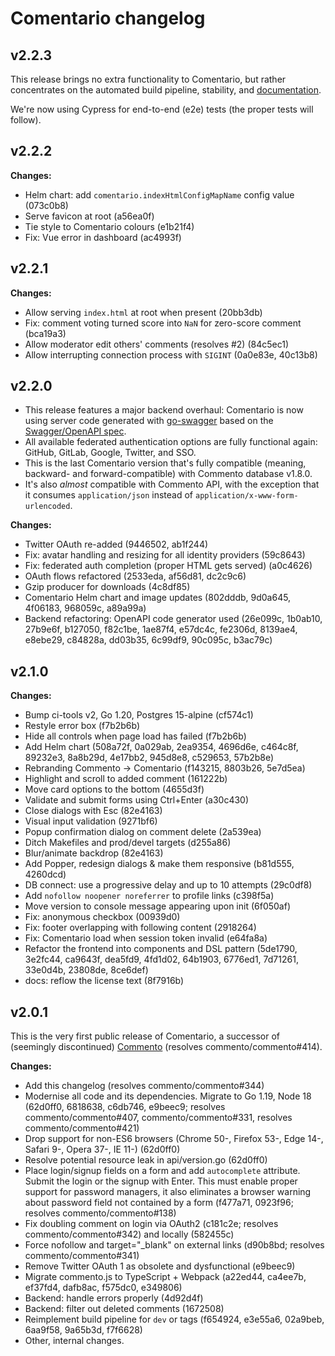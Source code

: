 # Comentario changelog

## v2.2.3

This release brings no extra functionality to Comentario, but rather concentrates on the automated build pipeline, stability, and [documentation](https://docs.comentario.app/).

We're now using Cypress for end-to-end (e2e) tests (the proper tests will follow).

## v2.2.2

**Changes:**

* Helm chart: add `comentario.indexHtmlConfigMapName` config value (073c0b8)
* Serve favicon at root (a56ea0f)
* Tie style to Comentario colours (e1b21f4)
* Fix: Vue error in dashboard (ac4993f)

## v2.2.1

**Changes:**

* Allow serving `index.html` at root when present (20bb3db)
* Fix: comment voting turned score into `NaN` for zero-score comment (bca19a3)
* Allow moderator edit others' comments (resolves #2) (84c5ec1)
* Allow interrupting connection process with `SIGINT` (0a0e83e, 40c13b8)

## v2.2.0

* This release features a major backend overhaul: Comentario is now using server code generated with [go-swagger](https://goswagger.io/) based on the [Swagger/OpenAPI spec](swagger/swagger.yml).
* All available federated authentication options are fully functional again: GitHub, GitLab, Google, Twitter, and SSO.
* This is the last Comentario version that's fully compatible (meaning, backward- and forward-compatible) with Commento database v1.8.0.
* It's also *almost* compatible with Commento API, with the exception that it consumes `application/json` instead of `application/x-www-form-urlencoded`.

**Changes:**

* Twitter OAuth re-added (9446502, ab1f244)
* Fix: avatar handling and resizing for all identity providers (59c8643)
* Fix: federated auth completion (proper HTML gets served) (a0c4626)
* OAuth flows refactored (2533eda, af56d81, dc2c9c6)
* Gzip producer for downloads (4c8df85)
* Comentario Helm chart and image updates (802dddb, 9d0a645, 4f06183, 968059c, a89a99a)
* Backend refactoring: OpenAPI code generator used (26e099c, 1b0ab10, 27b9e6f, b127050, f82c1be, 1ae87f4, e57dc4c, fe2306d, 8139ae4, e8ebe29, c84828a, dd03b35, 6c99df9, 90c095c, b3ac79c)

## v2.1.0

**Changes:**

* Bump ci-tools v2, Go 1.20, Postgres 15-alpine (cf574c1)
* Restyle error box (f7b2b6b)
* Hide all controls when page load has failed (f7b2b6b)
* Add Helm chart (508a72f, 0a029ab, 2ea9354, 4696d6e, c464c8f, 89232e3, 8a8b29d, 4e17bb2, 945d8e8, c529653, 57b2b8e)
* Rebranding Commento → Comentario (f143215, 8803b26, 5e7d5ea)
* Highlight and scroll to added comment (161222b)
* Move card options to the bottom (4655d3f)
* Validate and submit forms using Ctrl+Enter (a30c430)
* Close dialogs with Esc (82e4163)
* Visual input validation (9271bf6)
* Popup confirmation dialog on comment delete (2a539ea)
* Ditch Makefiles and prod/devel targets (d255a86)
* Blur/animate backdrop (82e4163)
* Add Popper, redesign dialogs & make them responsive (b81d555, 4260dcd)
* DB connect: use a progressive delay and up to 10 attempts (29c0df8)
* Add `nofollow noopener noreferrer` to profile links (c398f5a)
* Move version to console message appearing upon init (6f050af)
* Fix: anonymous checkbox (00939d0)
* Fix: footer overlapping with following content (2918264)
* Fix: Comentario load when session token invalid (e64fa8a)
* Refactor the frontend into components and DSL pattern (5de1790, 3e2fc44, ca9643f, dea5fd9, 4fd1d02, 64b1903, 6776ed1, 7d71261, 33e0d4b, 23808de, 8ce6def)
* docs: reflow the license text (8f7916b)

## v2.0.1

This is the very first public release of Comentario, a successor of (seemingly discontinued) [Commento](https://gitlab.com/commento/commento) (resolves commento/commento#414).

**Changes:**

* Add this changelog (resolves commento/commento#344)
* Modernise all code and its dependencies. Migrate to Go 1.19, Node 18 (62d0ff0, 6818638, c6db746, e9beec9; resolves commento/commento#407, commento/commento#331, resolves commento/commento#421)
* Drop support for non-ES6 browsers (Chrome 50-, Firefox 53-, Edge 14-, Safari 9-, Opera 37-, IE 11-) (62d0ff0)
* Resolve potential resource leak in api/version.go (62d0ff0)
* Place login/signup fields on a form and add `autocomplete` attribute. Submit the login or the signup with Enter. This must enable proper support for password managers, it also eliminates a browser warning about password field not contained by a form (f477a71, 0923f96; resolves commento/commento#138)
* Fix doubling comment on login via OAuth2 (c181c2e; resolves commento/commento#342) and locally (582455c)
* Force nofollow and target="_blank" on external links (d90b8bd; resolves commento/commento#341)
* Remove Twitter OAuth 1 as obsolete and dysfunctional (e9beec9)
* Migrate commento.js to TypeScript + Webpack (a22ed44, ca4ee7b, ef37fd4, dafb8ac, f575dc0, e349806)
* Backend: handle errors properly (4d92d4f)
* Backend: filter out deleted comments (1672508)
* Reimplement build pipeline for `dev` or tags (f654924, e3e55a6, 02a9beb, 6aa9f58, 9a65b3d, f7f6628)
* Other, internal changes.

